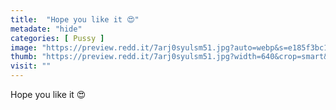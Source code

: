 ```yaml
---
title:  "Hope you like it 😍"
metadate: "hide"
categories: [ Pussy ]
image: "https://preview.redd.it/7arj0syulsm51.jpg?auto=webp&s=e185f3bc1394cbed7c41743e63ec41065906c4ff"
thumb: "https://preview.redd.it/7arj0syulsm51.jpg?width=640&crop=smart&auto=webp&s=67c2ce29379458b0903023594c2f67e3fd0fb0d3"
visit: ""
---
```

Hope you like it 😍
